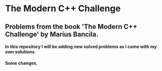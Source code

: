 # The Modern C++ Challenge

## Problems from the book 'The Modern C++ Challenge' by Marius Bancila.

#### In this repository I will be adding new solved problems as I come with my own solutions.

#### Some changes.